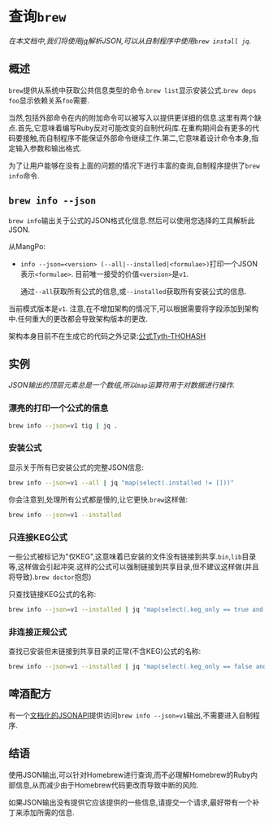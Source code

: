 
# 查询`brew`

*在本文档中,我们将使用[jq](https://stedolan.github.io/jq/)解析JSON,可以从自制程序中使用`brew install jq`.*

## 概述

`brew`提供从系统中获取公共信息类型的命令.`brew list`显示安装公式.`brew deps foo`显示依赖关系`foo`需要.

当然,包括外部命令在内的附加命令可以被写入以提供更详细的信息.这里有两个缺点.首先,它意味着编写Ruby反对可能改变的自制代码库.在重构期间会有更多的代码要接触,而自制程序不能保证外部命令继续工作.第二,它意味着设计命令本身,指定输入参数和输出格式.

为了让用户能够在没有上面的问题的情况下进行丰富的查询,自制程序提供了`brew info`命令.

## `brew info --json`

`brew info`输出关于公式的JSON格式化信息.然后可以使用您选择的工具解析此JSON.

从MangPo:

-   `info --json=<version> (--all|--installed|<formulae>)`打印一个JSON表示`<formulae>`. 目前唯一接受的价值`<version>`是`v1`.

    通过`--all`获取所有公式的信息,或`--installed`获取所有安装公式的信息.

当前模式版本是`v1`. 注意,在不增加架构的情况下,可以根据需要将字段添加到架构中.任何重大的更改都会导致架构版本的更改.

架构本身目前不在生成它的代码之外记录:[公式Tyth-THOHASH](https://github.com/Homebrew/brew/blob/master/Library/Homebrew/formula.rb)

## 实例

*JSON输出的顶层元素总是一个数组,所以`map`运算符用于对数据进行操作.*

### 漂亮的打印一个公式的信息

```sh
brew info --json=v1 tig | jq .
```

### 安装公式

显示关于所有已安装公式的完整JSON信息:

```sh
brew info --json=v1 --all | jq "map(select(.installed != []))"
```

你会注意到,处理所有公式都是慢的,让它更快.`brew`这样做:

```sh
brew info --json=v1 --installed
```

### 只连接KEG公式

一些公式被标记为"仅KEG",这意味着已安装的文件没有链接到共享.`bin`,`lib`目录等,这样做会引起冲突.这样的公式可以强制链接到共享目录,但不建议这样做(并且将导致).`brew doctor`抱怨)

只查找链接KEG公式的名称:

```sh
brew info --json=v1 --installed | jq "map(select(.keg_only == true and .linked_keg != null) | .name)"
```

### 非连接正规公式

查找已安装但未链接到共享目录的正常(不含KEG)公式的名称:

```sh
brew info --json=v1 --installed | jq "map(select(.keg_only == false and .linked_keg == null) | .name)"
```

## 啤酒配方

有一个[文档化的JSONAPI](https://formulae.brew.sh/docs/api/)提供访问`brew info --json=v1`输出,不需要进入自制程序.

## 结语

使用JSON输出,可以针对Homebrew进行查询,而不必理解Homebrew的Ruby内部信息,从而减少由于Homebrew代码更改而导致中断的风险.

如果JSON输出没有提供它应该提供的一些信息,请提交一个请求,最好带有一个补丁来添加所需的信息.
